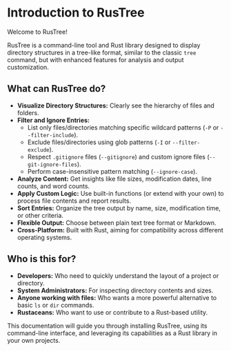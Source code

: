 # Introduction to RusTree

Welcome to RusTree!

RusTree is a command-line tool and Rust library designed to display directory structures in a tree-like format, similar to the classic `tree` command, but with enhanced features for analysis and output customization.

## What can RusTree do?

- **Visualize Directory Structures:** Clearly see the hierarchy of files and folders.
- **Filter and Ignore Entries:**
  - List only files/directories matching specific wildcard patterns (`-P` or `--filter-include`).
  - Exclude files/directories using glob patterns (`-I` or `--filter-exclude`).
  - Respect `.gitignore` files (`--gitignore`) and custom ignore files (`--git-ignore-files`).
  - Perform case-insensitive pattern matching (`--ignore-case`).
- **Analyze Content:** Get insights like file sizes, modification dates, line counts, and word counts.
- **Apply Custom Logic:** Use built-in functions (or extend with your own) to process file contents and report results.
- **Sort Entries:** Organize the tree output by name, size, modification time, or other criteria.
- **Flexible Output:** Choose between plain text tree format or Markdown.
- **Cross-Platform:** Built with Rust, aiming for compatibility across different operating systems.

## Who is this for?

- **Developers:** Who need to quickly understand the layout of a project or directory.
- **System Administrators:** For inspecting directory contents and sizes.
- **Anyone working with files:** Who wants a more powerful alternative to basic `ls` or `dir` commands.
- **Rustaceans:** Who want to use or contribute to a Rust-based utility.

This documentation will guide you through installing RusTree, using its command-line interface, and leveraging its capabilities as a Rust library in your own projects.
